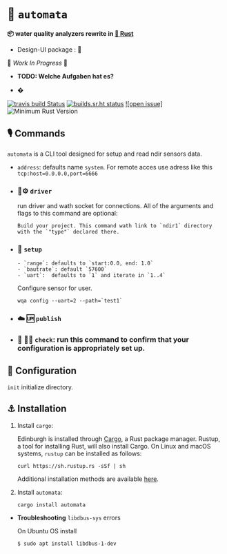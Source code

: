 #   `automata`

 **📦  water quality analyzers rewrite in [🦀 **Rust**](https://github.com/smolkov/automata)**

* Design-UI package : :iphone:

🚧 _Work In Progress_ 🚧

* **TODO: Welche Aufgaben hat es?**


 * �

[![travis build Status](https://travis-ci.com/lar-rs/edinburgh.svg?branch=master)](https://travis-ci.com/smolkov/automata)
[![builds.sr.ht status](https://builds.sr.ht/~asmolkov/wqa/.build.yml.svg)](https://builds.sr.ht/~asmolkov/automata/.build.yml?)
[![open issue]][issue]
![Minimum Rust Version][min-rust-badge]

## 🎙️ Commands

`automata` is a CLI tool designed for setup and read ndir sensors data.

  - `address`: defaults name `system`. For remote acces use adress like this `tcp:host=0.0.0.0,port=6666`

  - ### 🦀⚙️ `driver`
    run driver and wath socket for connections.
    All of the arguments and flags to this command are optional:

        Build your project. This command wath link to `ndir1` directory
        with the `"type"` declared there.

  - ### 🔧 `setup`
        - `range`: defaults to `start:0.0, end: 1.0`
        - `bautrate`: default `57600`
        - `uart`:  defaults to `1` and iterate in `1..4`
      Configure sensor for user.

    ```
    wqa config --uart=2 --path=`test1`
    ```


  - ### ☁️ 🆙 `publish`

  - ### 🔬 🕵️‍♀️ `check`: run this command to confirm that your configuration is appropriately set up.


## 🔩 Configuration

`init` initialize directory.



## ⚓ Installation

1. Install `cargo`:

    Edinburgh is installed through [Cargo](https://github.com/rust-lang/cargo#compiling-from-source), a Rust package manager. Rustup, a tool for installing Rust, will also install Cargo. On Linux and macOS systems, `rustup` can be installed as follows:

    ```
    curl https://sh.rustup.rs -sSf | sh
    ```

    Additional installation methods are available [here](https://forge.rust-lang.org/other-installation-methods.html).

2. Install `automata`:

    ```
    cargo install automata
    ```

- **Troubleshooting** `libdbus-sys` errors

    On Ubuntu OS install

    ```
    $ sudo apt install libdbus-1-dev
    ```


<!-- Badges -->
[issue]: https://img.shields.io/github/issues/smolkov/automata?style=flat-square
[min-rust-badge]: https://img.shields.io/badge/rustc-1.38+-blue.svg

<!-- Server on tide [creating 🌊 web-server .deb binary with rust](https://gi.net.in/posts/creating-web-server-deb-binary-with-rust/) -->

